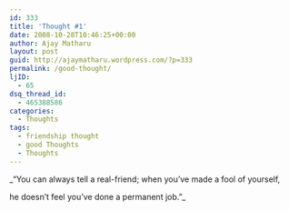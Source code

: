 ```yaml
---
id: 333
title: 'Thought #1'
date: 2008-10-28T10:46:25+00:00
author: Ajay Matharu
layout: post
guid: http://ajaymatharu.wordpress.com/?p=333
permalink: /good-thought/
ljID:
  - 65
dsq_thread_id:
  - 465388586
categories:
  - Thoughts
tags:
  - friendship thought
  - good Thoughts
  - Thoughts
---
```

_&#8220;You can always tell a real-friend; when you&#8217;ve made a fool of yourself,
  
he doesn&#8217;t feel you&#8217;ve done a permanent job.&#8221;_